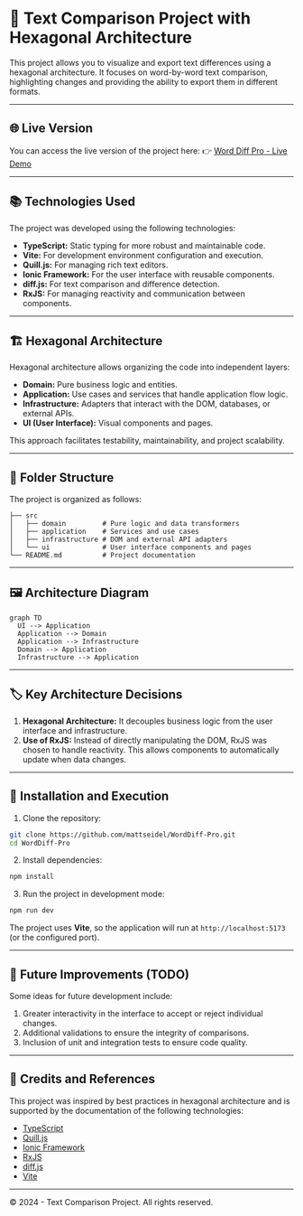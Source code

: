 
# 📝 Text Comparison Project with Hexagonal Architecture

This project allows you to visualize and export text differences using a hexagonal architecture. It focuses on word-by-word text comparison, highlighting changes and providing the ability to export them in different formats.

---
## 🌐 **Live Version**

You can access the live version of the project here:
👉 [Word Diff Pro - Live Demo](https://word-diff-pro-git-main-matthew-seidels-projects-97006f3e.vercel.app)

---

## 📚 **Technologies Used**

The project was developed using the following technologies:

- **TypeScript:** Static typing for more robust and maintainable code.
- **Vite:** For development environment configuration and execution.
- **Quill.js:** For managing rich text editors.
- **Ionic Framework:** For the user interface with reusable components.
- **diff.js:** For text comparison and difference detection.
- **RxJS:** For managing reactivity and communication between components.

---

## 🏗️ **Hexagonal Architecture**

Hexagonal architecture allows organizing the code into independent layers:

- **Domain:** Pure business logic and entities.  
- **Application:** Use cases and services that handle application flow logic.  
- **Infrastructure:** Adapters that interact with the DOM, databases, or external APIs.  
- **UI (User Interface):** Visual components and pages.  

This approach facilitates testability, maintainability, and project scalability.

---

## 📂 **Folder Structure**

The project is organized as follows:

```
├── src
│   ├── domain         # Pure logic and data transformers
│   ├── application    # Services and use cases
│   ├── infrastructure # DOM and external API adapters
│   └── ui             # User interface components and pages
└── README.md          # Project documentation
```

---

## 🖼️ **Architecture Diagram**

```mermaid
graph TD
  UI --> Application
  Application --> Domain
  Application --> Infrastructure
  Domain --> Application
  Infrastructure --> Application
```

---

## 🏷️ **Key Architecture Decisions**

1. **Hexagonal Architecture:** It decouples business logic from the user interface and infrastructure.  
2. **Use of RxJS:** Instead of directly manipulating the DOM, RxJS was chosen to handle reactivity. This allows components to automatically update when data changes.  

---

## 🚀 **Installation and Execution**

1. Clone the repository:

```bash
git clone https://github.com/mattseidel/WordDiff-Pro.git
cd WordDiff-Pro
```

2. Install dependencies:

```bash
npm install
```

3. Run the project in development mode:

```bash
npm run dev
```

The project uses **Vite**, so the application will run at `http://localhost:5173` (or the configured port).

---

## 🔮 **Future Improvements (TODO)**

Some ideas for future development include:

1. Greater interactivity in the interface to accept or reject individual changes.  
2. Additional validations to ensure the integrity of comparisons.  
3. Inclusion of unit and integration tests to ensure code quality.  

---

## 🙌 **Credits and References**

This project was inspired by best practices in hexagonal architecture and is supported by the documentation of the following technologies:

- [TypeScript](https://www.typescriptlang.org/)
- [Quill.js](https://quilljs.com/)
- [Ionic Framework](https://ionicframework.com/)
- [RxJS](https://rxjs.dev/)
- [diff.js](https://github.com/kpdecker/jsdiff)
- [Vite](https://vitejs.dev/)

---

© 2024 - Text Comparison Project. All rights reserved.
